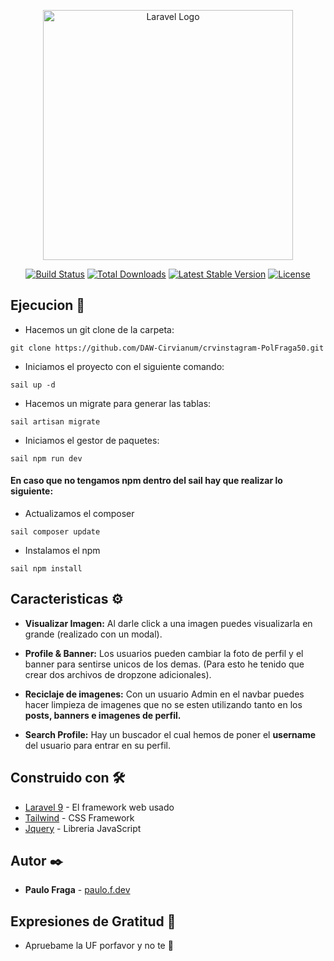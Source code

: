 <p align="center"><a href="https://laravel.com" target="_blank"><img src="https://raw.githubusercontent.com/laravel/art/master/logo-lockup/5%20SVG/2%20CMYK/1%20Full%20Color/laravel-logolockup-cmyk-red.svg" width="400" alt="Laravel Logo"></a></p>

<p align="center">
<a href="https://travis-ci.org/laravel/framework"><img src="https://travis-ci.org/laravel/framework.svg" alt="Build Status"></a>
<a href="https://packagist.org/packages/laravel/framework"><img src="https://img.shields.io/packagist/dt/laravel/framework" alt="Total Downloads"></a>
<a href="https://packagist.org/packages/laravel/framework"><img src="https://img.shields.io/packagist/v/laravel/framework" alt="Latest Stable Version"></a>
<a href="https://packagist.org/packages/laravel/framework"><img src="https://img.shields.io/packagist/l/laravel/framework" alt="License"></a>
</p>

## Ejecucion 🚀

- Hacemos un git clone de la carpeta:

```
git clone https://github.com/DAW-Cirvianum/crvinstagram-PolFraga50.git
```
- Iniciamos el proyecto con el siguiente comando:
```
sail up -d
```
- Hacemos un migrate para generar las tablas:
```
sail artisan migrate
```
- Iniciamos el gestor de paquetes:
```
sail npm run dev
```

#### En caso que no tengamos npm dentro del sail hay que realizar lo siguiente:
- Actualizamos el composer
```
sail composer update
```
- Instalamos el npm
```
sail npm install
```

## Caracteristicas ⚙️

- **Visualizar Imagen:**
Al darle click a una imagen puedes visualizarla en grande (realizado con un modal).

- **Profile & Banner:**
Los usuarios pueden cambiar la foto de perfil y el banner para sentirse unicos de los demas.
(Para esto he tenido que crear dos archivos de dropzone adicionales).

- **Reciclaje de imagenes:**
Con un usuario Admin en el navbar puedes hacer limpieza de imagenes que no se esten utilizando tanto en los **posts, banners e imagenes de perfil.**

- **Search Profile:**
Hay un buscador el cual hemos de poner el **username** del usuario para entrar en su perfil.

## Construido con 🛠️

* [Laravel 9](https://laravel.com/) - El framework web usado
* [Tailwind](https://tailwindcss.com/) - CSS Framework
* [Jquery](https://jquery.com/) - Libreria JavaScript

## Autor ✒️

* **Paulo Fraga** - [paulo.f.dev](https://paulofragadev.github.io/)

## Expresiones de Gratitud 🎁

* Apruebame la UF porfavor y no te  🥺
